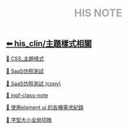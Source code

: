 <div style="text-align:center;padding-bottom: 20px">
  <div style="width: 100%;">
      <img src="../../his_clin/img/open-book.png" style="zoom:15%;" />
  </div>
  <b style="color: darkgray; font-size: 28px; margin-top: 10px">HIS NOTE</b>
</div>

## [⬅ his_clin/主題樣式相關](../his_clin.md)

[📄 CSS_主題樣式](./CSS_主題樣式.md)

[📄 SaaS仿照測試](./SaaS仿照測試.md)

[📄 SaaS仿照測試 (copy)](./SaaS仿照測試%20(copy).md)

[📄 jnpf-class-note](./jnpf-class-note.md)

[📄 使用element ui 的各種需求紀錄](./使用element%20ui%20的各種需求紀錄.md)

[📄 字型大小全局切換](./字型大小全局切換.md)
